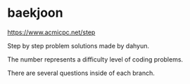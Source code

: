 # baekjoon
https://www.acmicpc.net/step

Step by step problem solutions made by dahyun.

The number represents a difficulty level of coding problems.

There are several questions inside of each branch.
